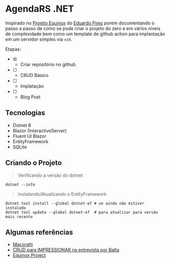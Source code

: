 # AgendaRS .NET

Inspirado no [Projeto Equinox](#algumas-referências) do [Eduardo Pires](https://github.com/EduardoPires/) porem documentando o passo a passo de como se pode criar o projeto do zero e em vários níveis de complexidade bem como um template de github action para implantação em um servidor simples via ```ssh```.

Etapas:
- [X] - Criar repositório no github 
- [ ] - CRUD Básico
- [ ] - Implatação
- [ ] - Blog Post

## Tecnologias

- Dotnet 8
- Blazor (InteractiveServer)
- Fluent UI Blazor
- EntityFramework
- SQLite

## Criando o Projeto

> Verificando a versão do dotnet

```shell
dotnet --info
```

> Instalando/Atualizando o EntityFramework
```shell
dotnet tool install --global dotnet-ef # se ainda não estiver instalado
dotnet tool update --global dotnet-ef  # para atualizar para versão mais recente
```


## Algumas referências
- [Macoratti](https://www.macoratti.net/)
- [CRUD para IMPRESSIONAR na entrevista por Balta](https://youtu.be/fmDYYsSXrKM?si=xdJhd0ecpUjetxXb)
- [Equinox Project](https://github.com/EduardoPires/EquinoxProject)
